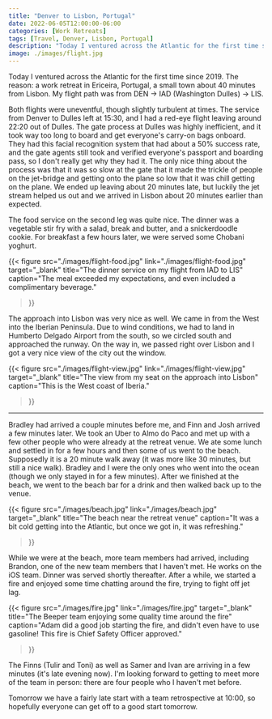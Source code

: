 ```yaml
---
title: "Denver to Lisbon, Portugal"
date: 2022-06-05T12:00:00-06:00
categories: [Work Retreats]
tags: [Travel, Denver, Lisbon, Portugal]
description: "Today I ventured across the Atlantic for the first time since 2019 for a work retreat near Lisbon, Portugal"
image: ./images/flight.jpg
---
```


Today I ventured across the Atlantic for the first time since 2019. The reason:
a work retreat in Ericeira, Portugal, a small town about 40 minutes from Lisbon.
My flight path was from DEN -> IAD (Washington Dulles) -> LIS.

Both flights were uneventful, though slightly turbulent at times. The service
from Denver to Dulles left at 15:30, and I had a red-eye flight leaving around
22:20 out of Dulles. The gate process at Dulles was highly inefficient, and it
took way too long to board and get everyone's carry-on bags onboard. They had
this facial recognition system that had about a 50% success rate, and the gate
agents still took and verified everyone's passport and boarding pass, so I don't
really get why they had it. The only nice thing about the process was that it
was so slow at the gate that it made the trickle of people on the jet-bridge and
getting onto the plane so low that it was chill getting on the plane. We ended
up leaving about 20 minutes late, but luckily the jet stream helped us out and
we arrived in Lisbon about 20 minutes earlier than expected.

The food service on the second leg was quite nice. The dinner was a vegetable
stir fry with a salad, break and butter, and a snickerdoodle cookie. For
breakfast a few hours later, we were served some Chobani yoghurt.

{{< figure
      src="./images/flight-food.jpg"
      link="./images/flight-food.jpg"
      target="\_blank"
      title="The dinner service on my flight from IAD to LIS"
      caption="The meal exceeded my expectations, and even included a complimentary beverage."
>}}

The approach into Lisbon was very nice as well. We came in from the West into
the Iberian Peninsula. Due to wind conditions, we had to land in Humberto
Delgado Airport from the south, so we circled south and approached the runway.
On the way in, we passed right over Lisbon and I got a very nice view of the
city out the window.

{{< figure
      src="./images/flight-view.jpg"
      link="./images/flight-view.jpg"
      target="\_blank"
      title="The view from my seat on the approach into Lisbon"
      caption="This is the West coast of Iberia."
>}}

<!-- TODO: embed the video arriving in LIS --> 

---

Bradley had arrived a couple minutes before me, and Finn and Josh arrived a few
minutes later. We took an Uber to Almo do Paco and met up with a few other
people who were already at the retreat venue. We ate some lunch and settled in
for a few hours and then some of us went to the beach. Supposedly it is a 20
minute walk away (it was more like 30 minutes, but still a nice walk). Bradley
and I were the only ones who went into the ocean (though we only stayed in for a
few minutes). After we finished at the beach, we went to the beach bar for a
drink and then walked back up to the venue.

{{< figure
      src="./images/beach.jpg"
      link="./images/beach.jpg"
      target="\_blank"
      title="The beach near the retreat venue"
      caption="It was a bit cold getting into the Atlantic, but once we got in, it was refreshing."
>}}

While we were at the beach, more team members had arrived, including Brandon,
one of the new team members that I haven't met. He works on the iOS team. Dinner
was served shortly thereafter. After a while, we started a fire and enjoyed some
time chatting around the fire, trying to fight off jet lag.

{{< figure
      src="./images/fire.jpg"
      link="./images/fire.jpg"
      target="\_blank"
      title="The Beeper team enjoying some quality time around the fire"
      caption="Adam did a good job starting the fire, and didn't even have to use gasoline! This fire is Chief Safety Officer approved."
>}}

The Finns (Tulir and Toni) as well as Samer and Ivan are arriving in a few
minutes (it's late evening now). I'm looking forward to getting to meet more of
the team in person: there are four people who I haven't met before.

Tomorrow we have a fairly late start with a team retrospective at 10:00, so
hopefully everyone can get off to a good start tomorrow.
